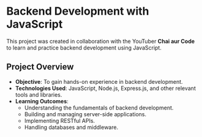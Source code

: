 # Backend Development with JavaScript

This project was created in collaboration with the YouTuber **Chai aur Code** to learn and practice backend development using JavaScript.

## Project Overview

- **Objective**: To gain hands-on experience in backend development.
- **Technologies Used**: JavaScript, Node.js, Express.js, and other relevant tools and libraries.
- **Learning Outcomes**:
  - Understanding the fundamentals of backend development.
  - Building and managing server-side applications.
  - Implementing RESTful APIs.
  - Handling databases and middleware.
